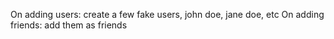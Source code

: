 On adding users: create a few fake users, john doe, jane doe, etc
On adding friends: add them as friends